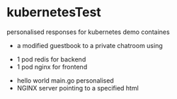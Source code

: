 # kubernetesTest
personalised responses for kubernetes demo
containes 
* a modified guestbook to a private chatroom using 
- 1 pod redis for backend
- 1 pod nginx for frontend
* hello world main.go personalised
* NGINX server pointing to a specified html
